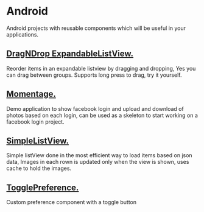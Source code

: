 Android
=======

Android projects with reusable components which will be useful in your applications.

[DragNDrop ExpandableListView.]
--------------------------------

Reorder items in an expandable listview by dragging and dropping, Yes you can drag between groups. Supports long press to  drag, try it yourself.

[Momentage.]
-------------

Demo application to show facebook login and upload and download of photos based on each login, can be used as a skeleton   to start working on a facebook login project.

[SimpleListView.]
------------------

Simple listView done in the most efficient way to load items based on json data, Images in each rown is updated only when   the view is shown, uses cache to hold the images.

[TogglePreference.]
----------------

Custom preference component with a toggle button

[DragNDrop ExpandableListView.]:https://github.com/sreekumarsh/android/tree/master/Drag%20N%20Drop
[Momentage.]:https://github.com/sreekumarsh/android/tree/master/Momentage
[SimpleListView.]:https://github.com/sreekumarsh/android/tree/master/Sample%20ListView
[TogglePreference.]:https://github.com/sreekumarsh/android/tree/master/TogglePreference


